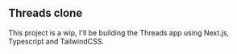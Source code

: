 ## Threads clone ##

This project is a wip, I'll be building the Threads app using Next.js, Typescript and TailwindCSS.
